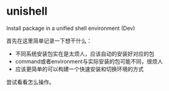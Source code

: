 # unishell
Install package in a unified shell environment (Dev)

首先在这里简单记录一下想干什么：

- 不同系统安装包实在是太烦人，应该自动的安装好对应的包
- command或者environment与实际安装的包可能不同，很烦人
- 应该更简单的可以构建一个快速安装和切换环境的方式

尝试看看怎么操作。
